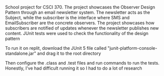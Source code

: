 School project for CSCI 370. The project showcases the Observer Design Pattern through an email newsletter system. The newsletter acts as the Subject, while the subscriber is the interface where SMS and EmailSubscriber are the concrete observers. The project showcases how subscribers are notified of updates whenever the newsletter publishes new content. JUnit tests were used to check the functionality of the design pattern

To run it on replit, download the JUnit 5 file called "junit-platform-console-standalone.jar" and drag it to the root directory

Then configure the .class and .test files and run commands to run the tests. Honestly, I've had difficult running it so I had to do a lot of research

